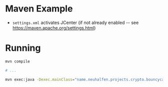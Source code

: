 Maven Example
================

- `settings.xml` activates JCenter (if not already enabled -- see https://maven.apache.org/settings.html)


Running
==========

```sh
mvn compile

# ...

mvn exec:java -Dexec.mainClass="name.neuhalfen.projects.crypto.bouncycastle.openpgp.example.maven.App"
```
